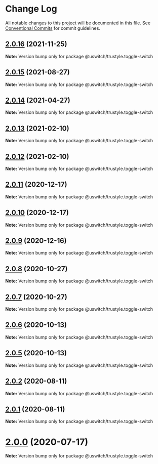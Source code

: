 # Change Log

All notable changes to this project will be documented in this file.
See [Conventional Commits](https://conventionalcommits.org) for commit guidelines.

## [2.0.16](https://github.com/uswitch/trustyle/compare/@uswitch/trustyle.toggle-switch@2.0.15...@uswitch/trustyle.toggle-switch@2.0.16) (2021-11-25)

**Note:** Version bump only for package @uswitch/trustyle.toggle-switch





## [2.0.15](https://github.com/uswitch/trustyle/compare/@uswitch/trustyle.toggle-switch@2.0.14...@uswitch/trustyle.toggle-switch@2.0.15) (2021-08-27)

**Note:** Version bump only for package @uswitch/trustyle.toggle-switch





## [2.0.14](https://github.com/uswitch/trustyle/compare/@uswitch/trustyle.toggle-switch@2.0.13...@uswitch/trustyle.toggle-switch@2.0.14) (2021-04-27)

**Note:** Version bump only for package @uswitch/trustyle.toggle-switch





## [2.0.13](https://github.com/uswitch/trustyle/compare/@uswitch/trustyle.toggle-switch@2.0.11...@uswitch/trustyle.toggle-switch@2.0.13) (2021-02-10)

**Note:** Version bump only for package @uswitch/trustyle.toggle-switch





## [2.0.12](https://github.com/uswitch/trustyle/compare/@uswitch/trustyle.toggle-switch@2.0.11...@uswitch/trustyle.toggle-switch@2.0.12) (2021-02-10)

**Note:** Version bump only for package @uswitch/trustyle.toggle-switch





## [2.0.11](https://github.com/uswitch/trustyle/compare/@uswitch/trustyle.toggle-switch@2.0.9...@uswitch/trustyle.toggle-switch@2.0.11) (2020-12-17)

**Note:** Version bump only for package @uswitch/trustyle.toggle-switch





## [2.0.10](https://github.com/uswitch/trustyle/compare/@uswitch/trustyle.toggle-switch@2.0.9...@uswitch/trustyle.toggle-switch@2.0.10) (2020-12-17)

**Note:** Version bump only for package @uswitch/trustyle.toggle-switch





## [2.0.9](https://github.com/uswitch/trustyle/compare/@uswitch/trustyle.toggle-switch@2.0.8...@uswitch/trustyle.toggle-switch@2.0.9) (2020-12-16)

**Note:** Version bump only for package @uswitch/trustyle.toggle-switch





## [2.0.8](https://github.com/uswitch/trustyle/compare/@uswitch/trustyle.toggle-switch@2.0.7...@uswitch/trustyle.toggle-switch@2.0.8) (2020-10-27)

**Note:** Version bump only for package @uswitch/trustyle.toggle-switch





## [2.0.7](https://github.com/uswitch/trustyle/compare/@uswitch/trustyle.toggle-switch@2.0.6...@uswitch/trustyle.toggle-switch@2.0.7) (2020-10-27)

**Note:** Version bump only for package @uswitch/trustyle.toggle-switch





## [2.0.6](https://github.com/uswitch/trustyle/compare/@uswitch/trustyle.toggle-switch@2.0.5...@uswitch/trustyle.toggle-switch@2.0.6) (2020-10-13)

**Note:** Version bump only for package @uswitch/trustyle.toggle-switch





## [2.0.5](https://github.com/uswitch/trustyle/compare/@uswitch/trustyle.toggle-switch@2.0.4...@uswitch/trustyle.toggle-switch@2.0.5) (2020-10-13)

**Note:** Version bump only for package @uswitch/trustyle.toggle-switch





## [2.0.2](https://github.com/uswitch/trustyle/compare/@uswitch/trustyle.toggle-switch@2.0.1...@uswitch/trustyle.toggle-switch@2.0.2) (2020-08-11)

**Note:** Version bump only for package @uswitch/trustyle.toggle-switch





## [2.0.1](https://github.com/uswitch/trustyle/compare/@uswitch/trustyle.toggle-switch@2.0.0...@uswitch/trustyle.toggle-switch@2.0.1) (2020-08-11)

**Note:** Version bump only for package @uswitch/trustyle.toggle-switch





# [2.0.0](https://github.com/uswitch/trustyle/compare/@uswitch/trustyle.toggle-switch@1.2.5...@uswitch/trustyle.toggle-switch@2.0.0) (2020-07-17)

**Note:** Version bump only for package @uswitch/trustyle.toggle-switch

